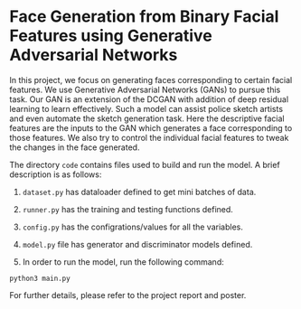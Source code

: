 # Face Generation from Binary Facial Features using Generative Adversarial Networks

In this project, we focus on generating faces corresponding to certain facial features. We use Generative Adversarial Networks (GANs) to pursue this task. Our GAN is an extension of the DCGAN with addition of deep residual learning to learn effectively. Such a model can assist police sketch artists and even automate the sketch generation task. Here the descriptive facial features are the inputs to the GAN which generates a face corresponding to those features. We also try to control the individual facial features to tweak the changes in the face generated.  

The directory ```code``` contains files used to build and run the model. A brief description is as follows:
1. ```dataset.py``` has dataloader defined to get mini batches of data.

2. ```runner.py``` has the training and testing functions defined.

3. ```config.py``` has the configrations/values for all the variables.

4. ```model.py``` file has generator and discriminator models defined.

5. In order to run the model, run the following command:
```
python3 main.py
```

For further details, please refer to the project report and poster.
